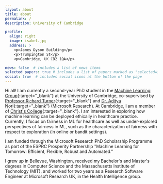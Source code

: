 ```yaml
---
layout: about
title: about
permalink: /
description: University of Cambridge

profile:
  align: right
  image: isabel.jpg
  address: >
    <p>James Dyson Building</p>
    <p>Trumpington St</p>
    <p>Cambridge, UK CB2 1QA</p>

news: false  # includes a list of news items
selected_papers: true # includes a list of papers marked as "selected={true}"
social: true  # includes social icons at the bottom of the page
---
```


Hi all! I am currently a second-year PhD student in the [Machine Learning Group](http://mlg.eng.cam.ac.uk/){:target="\_blank"} at the University of Cambridge, co-supervised by [Professor Richard Turner](http://learning.eng.cam.ac.uk/Public/Turner/WebHome){:target="\_blank"} and [Dr. Aditya Nori](https://www.microsoft.com/en-us/research/people/adityan/){:target="\_blank"} (Microsoft Research). At Cambridge, I am a member of [Christ's College](https://www.christs.cam.ac.uk/){:target="\_blank"}. I am interested in exploring how machine learning can be deployed ethically in healthcare practice. Currently, I focus on fairness in ML for healthcare as well as under-explored perspectives of fairness in ML, such as the characterization of fairness with respect to exploration (in online or bandit settings).

I am funded through the Microsoft Research PhD Scholarship Programme as part of the ESPRC Prosperity Partnership "Machine Learning for Tomorrow: Efficient, Flexible, Robust and Automated." 

I grew up in Bellevue, Washington, received my Bachelor's and Master's degrees in Computer Science and the Massachusetts Institute of Technology (MIT), and worked for two years as a Research Software Engineer at Microsoft Research UK, in the Health Intelligence group. 